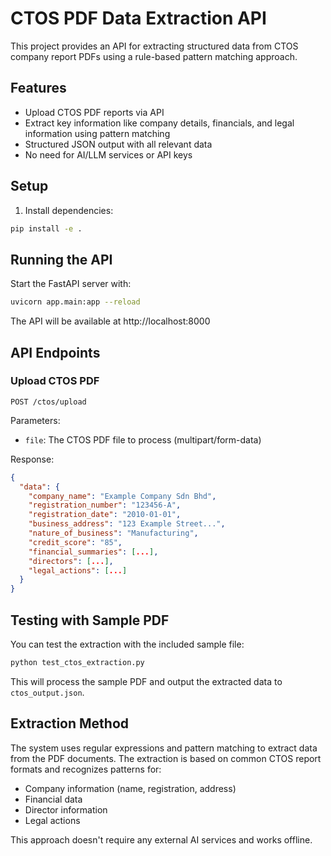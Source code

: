 # CTOS PDF Data Extraction API

This project provides an API for extracting structured data from CTOS company report PDFs using a rule-based pattern matching approach.

## Features

- Upload CTOS PDF reports via API
- Extract key information like company details, financials, and legal information using pattern matching
- Structured JSON output with all relevant data
- No need for AI/LLM services or API keys

## Setup

1. Install dependencies:

```bash
pip install -e .
```

## Running the API

Start the FastAPI server with:

```bash
uvicorn app.main:app --reload
```

The API will be available at http://localhost:8000

## API Endpoints

### Upload CTOS PDF

```
POST /ctos/upload
```

Parameters:

- `file`: The CTOS PDF file to process (multipart/form-data)

Response:

```json
{
  "data": {
    "company_name": "Example Company Sdn Bhd",
    "registration_number": "123456-A",
    "registration_date": "2010-01-01",
    "business_address": "123 Example Street...",
    "nature_of_business": "Manufacturing",
    "credit_score": "85",
    "financial_summaries": [...],
    "directors": [...],
    "legal_actions": [...]
  }
}
```

## Testing with Sample PDF

You can test the extraction with the included sample file:

```bash
python test_ctos_extraction.py
```

This will process the sample PDF and output the extracted data to `ctos_output.json`.

## Extraction Method

The system uses regular expressions and pattern matching to extract data from the PDF documents. The extraction is based on common CTOS report formats and recognizes patterns for:

- Company information (name, registration, address)
- Financial data
- Director information
- Legal actions

This approach doesn't require any external AI services and works offline.
